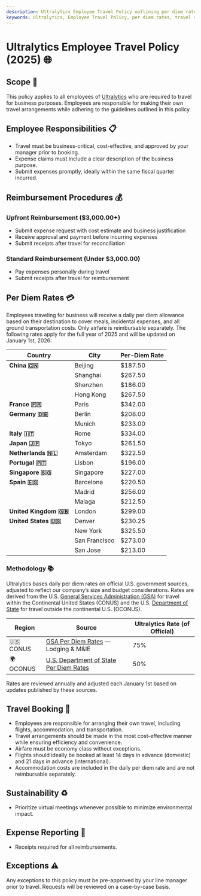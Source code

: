 ```yaml
---
description: Ultralytics Employee Travel Policy outlining per diem rates, responsibilities, booking procedures, sustainability practices, and expense reporting guidelines for 2025.
keywords: Ultralytics, Employee Travel Policy, per diem rates, travel responsibilities, airfare, expense reporting, sustainability, business travel
---
```


# Ultralytics Employee Travel Policy (2025) 🌐

## Scope 📌

This policy applies to all employees of [Ultralytics](https://www.ultralytics.com/) who are required to travel for business purposes. Employees are responsible for making their own travel arrangements while adhering to the guidelines outlined in this policy.

## Employee Responsibilities 📋

- Travel must be business-critical, cost-effective, and approved by your manager prior to booking.
- Expense claims must include a clear description of the business purpose.
- Submit expenses promptly, ideally within the same fiscal quarter incurred.

## Reimbursement Procedures 💰

### Upfront Reimbursement ($3,000.00+)

- Submit expense request with cost estimate and business justification
- Receive approval and payment before incurring expenses
- Submit receipts after travel for reconciliation

### Standard Reimbursement (Under $3,000.00)

- Pay expenses personally during travel
- Submit receipts after travel for reimbursement

## Per Diem Rates 💳

Employees traveling for business will receive a daily per diem allowance based on their destination to cover meals, incidental expenses, and all ground transportation costs. Only airfare is reimbursable separately. The following rates apply for the full year of 2025 and will be updated on January 1st, 2026:

| Country               | City          | Per-Diem Rate |
| --------------------- | ------------- |---------------|
| **China 🇨🇳**          | Beijing       | $187.50       |
|                       | Shanghai      | $267.50       |
|                       | Shenzhen      | $186.00       |
|                       | Hong Kong     | $267.50       |
| **France 🇫🇷**         | Paris         | $342.00       |
| **Germany 🇩🇪**        | Berlin        | $208.00       |
|                       | Munich        | $233.00       |
| **Italy 🇮🇹**          | Rome          | $334.00       |
| **Japan 🇯🇵**          | Tokyo         | $261.50       |
| **Netherlands 🇳🇱**    | Amsterdam     | $322.50       |
| **Portugal 🇵🇹**       | Lisbon        | $196.00       |
| **Singapore 🇸🇬**      | Singapore     | $227.00       |
| **Spain 🇪🇸**          | Barcelona     | $220.50       |
|                       | Madrid        | $256.00       |
|                       | Malaga        | $212.50       |
| **United Kingdom 🇬🇧** | London        | $299.00       |
| **United States 🇺🇸**  | Denver        | $230.25       |
|                       | New York      | $325.50       |
|                       | San Francisco | $273.00       |
|                       | San Jose      | $213.00       |

### Methodology 📚

Ultralytics bases daily per diem rates on official U.S. government sources, adjusted to reflect our company’s size and budget considerations. Rates are derived from the U.S. [General Services Administration (GSA)](https://www.gsa.gov/) for travel within the Continental United States (CONUS) and the U.S. [Department of State](https://www.state.gov/) for travel outside the continental U.S. (OCONUS).

| Region     | Source                                                                                      | Ultralytics Rate (of Official) |
| ---------- | ------------------------------------------------------------------------------------------- |--------------------------------|
| 🇺🇸 CONUS | [GSA Per Diem Rates](https://www.gsa.gov/travel/plan-book/per-diem-rates) — Lodging & M&IE  | 75%                            |
| 🌍 OCONUS  | [U.S. Department of State Per Diem Rates](https://allowances.state.gov/web920/per_diem.asp) | 50%                            |

Rates are reviewed annually and adjusted each January 1st based on updates published by these sources.

## Travel Booking 🛫

- Employees are responsible for arranging their own travel, including flights, accommodation, and transportation.
- Travel arrangements should be made in the most cost-effective manner while ensuring efficiency and convenience.
- Airfare must be economy class without exceptions.
- Flights should ideally be booked at least 14 days in advance (domestic) and 21 days in advance (international).
- Accommodation costs are included in the daily per diem rate and are not reimbursable separately.

## Sustainability ♻️

- Prioritize virtual meetings whenever possible to minimize environmental impact.

## Expense Reporting 🧾

- Receipts required for all reimbursements.

## Exceptions ⚠️

Any exceptions to this policy must be pre-approved by your line manager prior to travel. Requests will be reviewed on a case-by-case basis.
